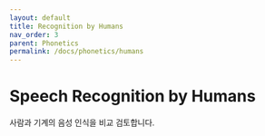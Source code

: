 ```yaml
---
layout: default
title: Recognition by Humans
nav_order: 3
parent: Phonetics
permalink: /docs/phonetics/humans
---
```


# Speech Recognition by Humans

사람과 기계의 음성 인식을 비교 검토합니다.
